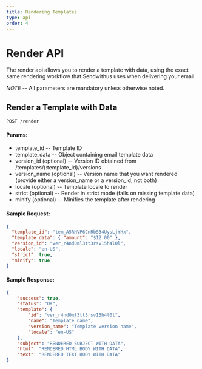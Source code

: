 ```yaml
---
title: Rendering Templates
type: api
order: 4
---
```

# Render API

The render api allows you to render a template with data, using the exact same rendering workflow that Sendwithus uses when delivering your email.

*NOTE* -- All parameters are mandatory unless otherwise noted.

## Render a Template with Data


`POST /render`

#### Params:

- template_id               -- Template ID
- template_data             -- Object containing email template data
- version\_id (optional)    -- Version ID obtained from /templates/(:template_id)/versions
- version\_name (optional)  -- Version name that you want rendered (provide either a version_name or a version_id, not both)
- locale (optional)         -- Template locale to render
- strict (optional)         -- Render in strict mode (fails on missing template data)
- minify (optional)         -- Minifies the template after rendering

#### Sample Request:

```json
{
  "template_id": "tem_A5RHVP6CnRbS34UysLjYHx",
  "template_data": { "amount": "$12.00" },
  "version_id": "ver_r4nd0ml3tt3rsv15h4l0l",
  "locale": "en-US",
  "strict": true,
  "minify": true
}
```

#### Sample Response:

```json
{
    "success": true,
    "status": "OK",
    "template": {
        "id": "ver_r4nd0ml3tt3rsv15h4l0l",
        "name": "Template name",
        "version_name": "Template version name",
        "locale": "en-US"
    },
    "subject": "RENDERED SUBJECT WITH DATA",
    "html": "RENDERED HTML BODY WITH DATA",
    "text": "RENDERED TEXT BODY WITH DATA"
}
```

